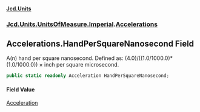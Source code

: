 #### [Jcd.Units](index.md 'index')
### [Jcd.Units.UnitsOfMeasure.Imperial](Jcd.Units.UnitsOfMeasure.Imperial.md 'Jcd.Units.UnitsOfMeasure.Imperial').[Accelerations](Accelerations.md 'Jcd.Units.UnitsOfMeasure.Imperial.Accelerations')

## Accelerations.HandPerSquareNanosecond Field

A(n) hand per square nanosecond. Defined as: (4.0)/((1.0/1000.0)*(1.0/1000.0)) × inch per square microsecond.

```csharp
public static readonly Acceleration HandPerSquareNanosecond;
```

#### Field Value
[Acceleration](Acceleration.md 'Jcd.Units.UnitTypes.Acceleration')